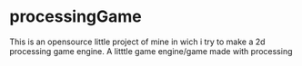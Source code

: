 # processingGame
This is an opensource little project of mine in wich i try to make a 2d processing game engine.
A litttle game engine/game made with processing
